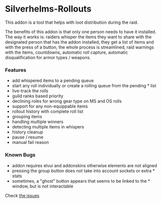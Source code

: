 # Silverhelms-Rollouts
This addon is a tool that helps with loot distribution during the raid.

The benefits of this addon is that only one person needs to have it installed.
The way it works is: raiders whisper the items they want to share with the designated person that has the addon installed, they get a list of items and with the press of a button, the whole process is streamlined, raid warnings with the items, countdowns, automatic roll capture, automatic disqualification for armor types / weapons.
 
### Features
* add whispered items to a pending queue
* start any roll individually or create a rolling queue from the pending * list
* live-track the rolls
* guild ranks based priority
* declining roles for wrong gear type on MS and OS rolls
* support for any non-equippable items
* rollout history with complete roll list
* grouping items
* handling multiple winners
* detecting multiple items in whispers
* history cleanup
* pause / resume
* manual fail reason

### Known Bugs
* addon requires elvui and addonskins otherwise elements are not aligned
* pressing the group button does not take into account sockets or extra * stats
* sometimes, a "ghost" button appears that seems to be linked to the * window, but is not interactable

Check [the issues](https://git.stefanpuia.co.uk/stefan.puia/silverhelms-rollouts/issues)
